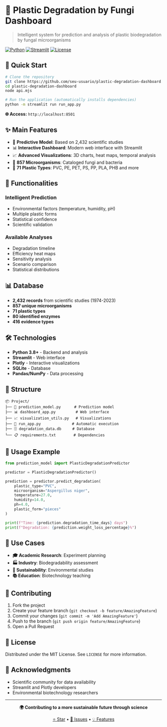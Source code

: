 # 🧪 Plastic Degradation by Fungi Dashboard

> Intelligent system for prediction and analysis of plastic biodegradation by fungal microorganisms

[![Python](https://img.shields.io/badge/Python-3.8+-blue.svg)](https://python.org)
[![Streamlit](https://img.shields.io/badge/Streamlit-1.28+-red.svg)](https://streamlit.io)
[![License](https://img.shields.io/badge/License-MIT-yellow.svg)](LICENSE)

## 🚀 Quick Start

```bash
# Clone the repository
git clone https://github.com/seu-usuario/plastic-degradation-dashboard.git
cd plastic-degradation-dashboard
node api.mjs

# Run the application (automatically installs dependencies)
python -m streamlit run run_app.py
```

**🌐 Access:** `http://localhost:8501`

## ✨ Main Features

- 🔮 **Predictive Model**: Based on 2,432 scientific studies
- 📊 **Interactive Dashboard**: Modern web interface with Streamlit
- 📈 **Advanced Visualizations**: 3D charts, heat maps, temporal analysis
- 🧬 **857 Microorganisms**: Cataloged fungi and bacteria
- 🔬 **71 Plastic Types**: PVC, PE, PET, PS, PP, PLA, PHB and more

## 🔬 Functionalities

### Intelligent Prediction
- Environmental factors (temperature, humidity, pH)
- Multiple plastic forms
- Statistical confidence
- Scientific validation

### Available Analyses
- Degradation timeline
- Efficiency heat maps
- Sensitivity analysis
- Scenario comparison
- Statistical distributions

## 📊 Database

- **2,432 records** from scientific studies (1974-2023)
- **857 unique microorganisms**
- **71 plastic types**
- **80 identified enzymes**
- **416 evidence types**

## 🛠️ Technologies

- **Python 3.8+** - Backend and analysis
- **Streamlit** - Web interface
- **Plotly** - Interactive visualizations
- **SQLite** - Database
- **Pandas/NumPy** - Data processing

## 📁 Structure

```
📦 Project/
├── 🔮 prediction_model.py      # Prediction model
├── 📊 dashboard_app.py         # Web interface
├── 📈 visualization_utils.py   # Visualizations
├── 🚀 run_app.py              # Automatic execution
├── 🗄️ degradation_data.db     # Database
└── 📋 requirements.txt        # Dependencies
```

## 🧬 Usage Example

```python
from prediction_model import PlasticDegradationPredictor

predictor = PlasticDegradationPredictor()

prediction = predictor.predict_degradation(
    plastic_type="PVC",
    microorganism="Aspergillus niger",
    temperature=27.0,
    humidity=14.0,
    ph=4.0,
    plastic_form="pieces"
)

print(f"Time: {prediction.degradation_time_days} days")
print(f"Degradation: {prediction.weight_loss_percentage}%")
```

## 🎯 Use Cases

- **🎓 Academic Research**: Experiment planning
- **🏭 Industry**: Biodegradability assessment
- **🌱 Sustainability**: Environmental studies
- **📚 Education**: Biotechnology teaching

## 🤝 Contributing

1. Fork the project
2. Create your feature branch (`git checkout -b feature/AmazingFeature`)
3. Commit your changes (`git commit -m 'Add AmazingFeature'`)
4. Push to the branch (`git push origin feature/AmazingFeature`)
5. Open a Pull Request

## 📄 License

Distributed under the MIT License. See `LICENSE` for more information.

## 🙏 Acknowledgments

- Scientific community for data availability
- Streamlit and Plotly developers
- Environmental biotechnology researchers

---

<div align="center">

**🌍 Contributing to a more sustainable future through science**

[⭐ Star](../../stargazers) • [🐛 Issues](../../issues) • [💡 Features](../../issues)

</div>
